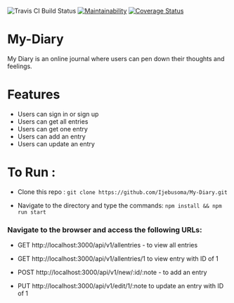 ![Travis CI Build Status](https://travis-ci.org/Ijebusoma/My-Diary.svg?branch=develop)
[![Maintainability](https://api.codeclimate.com/v1/badges/db63bb94d982007aba99/maintainability)](https://codeclimate.com/github/Ijebusoma/My-Diary/maintainability)
[![Coverage Status](https://coveralls.io/repos/github/Ijebusoma/My-Diary/badge.svg?branch=develop)](https://coveralls.io/github/Ijebusoma/My-Diary?branch=develop)

# My-Diary
My Diary is an online journal where users can pen down their thoughts and feelings.

# Features

* Users can sign in or sign up
* Users can get all entries
* Users can get one entry
* Users can add an entry
* Users can update an entry

# To Run :
* Clone this repo : 
`git clone https://github.com/Ijebusoma/My-Diary.git`

* Navigate to the directory and type the commands: `npm install && npm run start`

### Navigate to the browser and access the following URLs:

* GET http://localhost:3000/api/v1/allentries - to view all entries

 * GET http://localhost:3000/api/v1/allentries/1  to view entry with ID of 1

* POST http://localhost:3000/api/v1/new/:id/:note - to add an entry

* PUT http://localhost:3000/api/v1/edit/1/:note to update an entry with ID of 1




